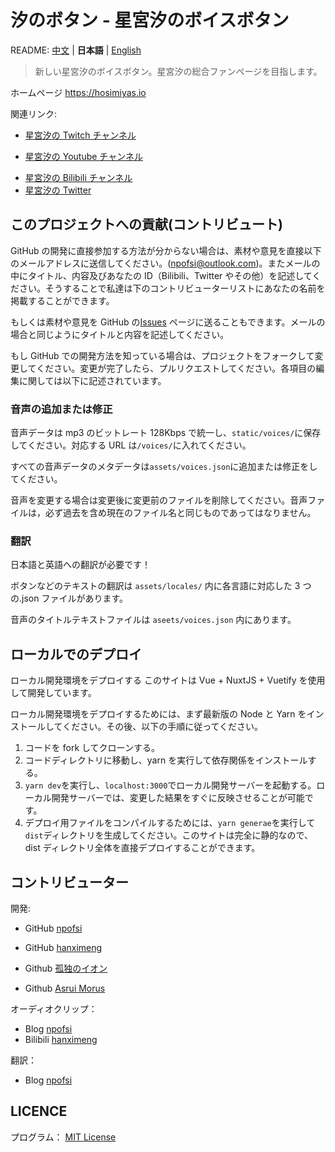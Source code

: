 # 汐のボタン - 星宮汐のボイスボタン

README: [中文](https://github.com/npofsi/siobutton/blob/master/README.md) | **日本語** | [English](https://github.com/npofsi/siobutton/blob/master/README.EN.md)

> 新しい星宮汐のボイスボタン。星宮汐の総合ファンページを目指します。

ホームページ https://hosimiyas.io

関連リンク:

- [星宮汐の Twitch チャンネル](https://www.twitch.tv/hosimiyasio)

* [星宮汐の Youtube チャンネル](http://bit.ly/38zay0t)

- [星宮汐の Bilibili チャンネル](https://space.bilibili.com/402417817)
- [星宮汐の Twitter](https://twitter.com/Hosimiya_Sio)

## このプロジェクトへの貢献(コントリビュート)

GitHub の開発に直接参加する方法が分からない場合は、素材や意見を直接以下のメールアドレスに送信してください。([npofsi@outlook.com](mailto:npofsi@outlook.com))。またメールの中にタイトル、内容及びあなたの ID（Bilibili、Twitter やその他）を記述してください。そうすることで私達は下のコントリビューターリストにあなたの名前を掲載することができます。

もしくは素材や意見を GitHub の[Issues](https://github.com/npofsi/siobutton/issues) ページに送ることもできます。メールの場合と同じようにタイトルと内容を記述してください。

もし GitHub での開発方法を知っている場合は、プロジェクトをフォークして変更してください。変更が完了したら、プルリクエストしてください。各項目の編集に関しては以下に記述されています。

### 音声の追加または修正

音声データは mp3 のビットレート 128Kbps で統一し、`static/voices/`に保存してください。対応する URL は`/voices/`に入れてください。

すべての音声データのメタデータは`assets/voices.json`に追加または修正をしてください。

音声を変更する場合は変更後に変更前のファイルを削除してください。音声ファイルは，必ず過去を含め現在のファイル名と同じものであってはなりません。

### 翻訳

日本語と英語への翻訳が必要です！

ボタンなどのテキストの翻訳は `assets/locales/` 内に各言語に対応した 3 つの.json ファイルがあります。

音声のタイトルテキストファイルは `aseets/voices.json` 内にあります。

## ローカルでのデプロイ

ローカル開発環境をデプロイする
このサイトは Vue + NuxtJS + Vuetify を使用して開発しています。

ローカル開発環境をデプロイするためには、まず最新版の Node と Yarn をインストールしてください。その後、以下の手順に従ってください。

1.  コードを fork してクローンする。
2.  コードディレクトリに移動し、yarn を実行して依存関係をインストールする。
3.  `yarn dev`を実行し、`localhost:3000`でローカル開発サーバーを起動する。ローカル開発サーバーでは、変更した結果をすぐに反映させることが可能です。
4.  デプロイ用ファイルをコンパイルするためには、`yarn generae`を実行して`dist`ディレクトリを生成してください。このサイトは完全に静的なので、dist ディレクトリ全体を直接デプロイすることができます。

## コントリビューター

開発:

- GitHub [npofsi](https://github.com/npofsi)
- GitHub [hanximeng](https://github.com/hanximeng)

- Github [孤独のイオン](https://github.com/lonelyion)
- Github [Asrui Morus](https://github.com/Morxi)

オーディオクリップ：

- Blog [npofsi](https://blog.npofsi.pro)
- Bilibili [hanximeng](https://space.bilibili.com/28127254)

翻訳：

- Blog [npofsi](https://blog.npofsi.pro)

## LICENCE

プログラム： [MIT License](https://github.com/npofsi/siobutton/blob/master/LICENSE)
